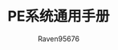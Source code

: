 ---
title: PE系统通用手册
author: Raven95676
date: 
icon: fas fa-file
category:
  - 后继措施
tag:
  - 使用教程
  - 应急恢复
  - Windows PE
isOriginal: true
order: 5
---